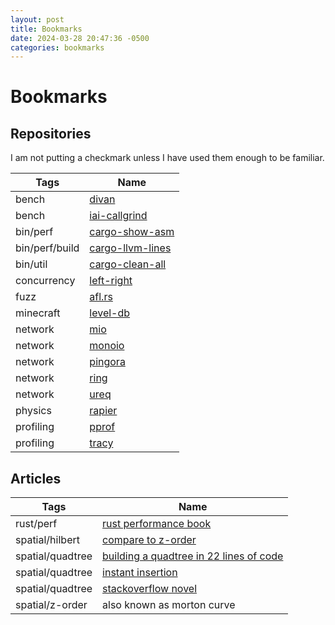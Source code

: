 ```yaml
---
layout: post
title: Bookmarks
date: 2024-03-28 20:47:36 -0500
categories: bookmarks
---
```


# Bookmarks

## Repositories

I am not putting a checkmark unless I have used them enough to be familiar.

| Tags           | Name                                                             |
| -------------- | ---------------------------------------------------------------- |
| bench          | [divan](https://github.com/nvzqz/divan)                          |
| bench          | [iai-callgrind](https://github.com/iai-callgrind/iai-callgrind)  |
| bin/perf       | [cargo-show-asm](https://github.com/pacak/cargo-show-asm)        |
| bin/perf/build | [cargo-llvm-lines](https://github.com/dtolnay/cargo-llvm-lines/) |
| bin/util       | [cargo-clean-all](https://github.com/dnlmlr/cargo-clean-all)     |
| concurrency    | [left-right](https://github.com/jonhoo/left-right)               |
| fuzz           | [afl.rs](https://github.com/rust-fuzz/afl.rs)                    |
| minecraft      | [level-db](https://github.com/skade/leveldb)                     |
| network        | [mio](https://github.com/tokio-rs/mio)                           |
| network        | [monoio](https://github.com/bytedance/monoio)                    |
| network        | [pingora](https://github.com/cloudflare/pingora)                 |
| network        | [ring](https://github.com/briansmith/ring)                       |
| network        | [ureq](https://github.com/algesten/ureq)                         |
| physics        | [rapier](https://github.com/dimforge/rapier)                     |
| profiling      | [pprof](https://github.com/tikv/pprof-rs)                        |
| profiling      | [tracy](https://github.com/nagisa/rust_tracy_client)             |

## Articles


| Tags             | Name                                                                                                                                               |
| ---------------- | -------------------------------------------------------------------------------------------------------------------------------------------------- |
| rust/perf        | [rust performance book](https://nnethercote.github.io/perf-book/title-page.html)                                                                   |
| spatial/hilbert  | [compare to z-order](https://computergraphics.stackexchange.com/a/1480/21352)                                                                      |
| spatial/quadtree | [building a quadtree in 22 lines of code](https://lisyarus.github.io/blog/programming/2022/12/21/quadtrees.html)                                   |
| spatial/quadtree | [instant insertion](http://lspiroengine.com/?p=530)                                                                                                |
| spatial/quadtree | [stackoverflow novel](https://stackoverflow.com/questions/41946007/efficient-and-well-explained-implementation-of-a-quadtree-for-2d-collision-det) |
| spatial/z-order  | also known as morton curve                                                                                                                         |